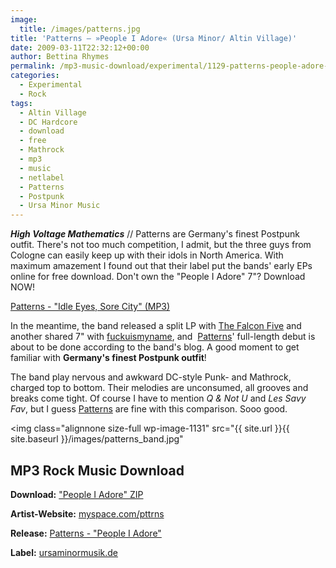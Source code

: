 ```yaml
---
image:
  title: /images/patterns.jpg
title: 'Patterns – »People I Adore« (Ursa Minor/ Altin Village)'
date: 2009-03-11T22:32:12+00:00
author: Bettina Rhymes
permalink: /mp3-music-download/experimental/1129-patterns-people-adore-ursa-minor-altin-village
categories:
  - Experimental
  - Rock
tags:
  - Altin Village
  - DC Hardcore
  - download
  - free
  - Mathrock
  - mp3
  - music
  - netlabel
  - Patterns
  - Postpunk
  - Ursa Minor Music
---
```

***High Voltage Mathematics*** // Patterns are Germany's finest Postpunk outfit. There's not too much competition, I admit, but the three guys from Cologne can easily keep up with their idols in North America. With maximum amazement I found out that their label put the bands' early EPs online for free download. Don't own the "People I Adore" 7"? Download NOW!

[Patterns - "Idle Eyes, Sore City" (MP3)](http://grandmasterrobo.sonicsquirrel.net/12rec/Phlow_Magazine/Patterns_-_Idle_Eyes_Sore_City.mp3)

<!--more-->

<!--adsense-->

In the meantime, the band released a split LP with [The Falcon Five](http://www.myspace.com/thefalconfive) and another shared 7" with [fuckuismyname](http://www.fuckuismyname.de/), and  [Patterns](http://www.myspace.com/pttrns)' full-length debut is about to be done according to the band's blog. A good moment to get familiar with **Germany's finest Postpunk outfit**!

The band play nervous and awkward DC-style Punk- and Mathrock, charged top to bottom. Their melodies are unconsumed, all grooves and breaks come tight. Of course I have to mention _Q & Not U_ and _Les Savy Fav_, but I guess [Patterns](http://www.myspace.com/pttrns) are fine with this comparison. Sooo good.

<img class="alignnone size-full wp-image-1131" src="{{ site.url }}{{ site.baseurl }}/images/patterns_band.jpg"

## MP3 Rock Music Download

**Download:** ["People I Adore" ZIP](http://www.ursaminormusik.de/pttrns/people%20i%20adore.zip)
  
**Artist-Website:** [myspace.com/pttrns](http://www.myspace.com/pttrns)
  
**Release:** [Patterns - "People I Adore"](http://www.ursaminormusik.de/pttrns/)
  
**Label:** [ursaminormusik.de](http://www.ursaminormusik.de)